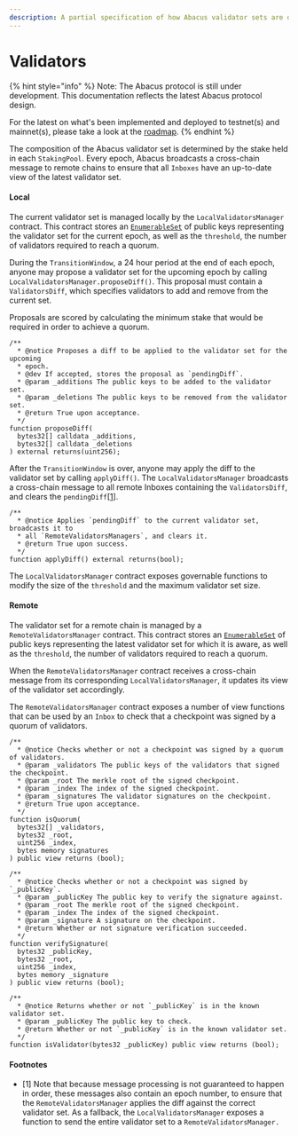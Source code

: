 ```yaml
---
description: A partial specification of how Abacus validator sets are determined
---
```


# Validators

{% hint style="info" %}
Note: The Abacus protocol is still under development. This documentation reflects the latest Abacus protocol design.

For the latest on what's been implemented and deployed to testnet(s) and mainnet(s), please take a look at the [roadmap](../../../resources/roadmap.md).
{% endhint %}

The composition of the Abacus validator set is determined by the stake held in each `StakingPool`. Every epoch, Abacus broadcasts a cross-chain message to remote chains to ensure that all `Inboxes` have an up-to-date view of the latest validator set.

#### Local

The current validator set is managed locally by the `LocalValidatorsManager` contract. This contract stores an [`EnumerableSet`](https://docs.openzeppelin.com/contracts/3.x/api/utils#EnumerableSet) of public keys representing the validator set for the current epoch, as well as the `threshold`, the number of validators required to reach a quorum.

During the `TransitionWindow`, a 24 hour period at the end of each epoch, anyone may propose a validator set for the upcoming epoch by calling `LocalValidatorsManager.proposeDiff()`. This proposal must contain a `ValidatorsDiff`, which specifies validators to add and remove from the current set.

Proposals are scored by calculating the minimum stake that would be required in order to achieve a quorum.&#x20;

```solidity
/**
  * @notice Proposes a diff to be applied to the validator set for the upcoming
  * epoch.
  * @dev If accepted, stores the proposal as `pendingDiff`.
  * @param _additions The public keys to be added to the validator set.
  * @param _deletions The public keys to be removed from the validator set.
  * @return True upon acceptance.
  */
function proposeDiff(
  bytes32[] calldata _additions,
  bytes32[] calldata _deletions
) external returns(uint256);
```

After the `TransitionWindow` is over, anyone may apply the diff to the validator set by calling `applyDiff()`. The `LocalValidatorsManager` broadcasts a cross-chain message to all remote Inboxes containing the `ValidatorsDiff`, and clears the `pendingDiff`\[[1](validators.md#footnotes)].

```solidity
/**
  * @notice Applies `pendingDiff` to the current validator set, broadcasts it to
  * all `RemoteValidatorsManagers`, and clears it.
  * @return True upon success.
  */
function applyDiff() external returns(bool);
```

The `LocalValidatorsManager` contract exposes governable functions to modify the size of the `threshold` and the maximum validator set size.

#### Remote

The validator set for a remote chain is managed by a `RemoteValidatorsManager` contract. This contract stores an [`EnumerableSet`](https://docs.openzeppelin.com/contracts/3.x/api/utils#EnumerableSet) of public keys representing the latest validator set for which it is aware, as well as the `threshold`, the number of validators required to reach a quorum.

When the `RemoteValidatorsManager` contract receives a cross-chain message from its corresponding `LocalValidatorsManager`, it updates its view of the validator set accordingly.

The `RemoteValidatorsManager` contract exposes a number of view functions that can be used by an `Inbox` to check that a checkpoint was signed by a quorum of validators.

```solidity
/**
  * @notice Checks whether or not a checkpoint was signed by a quorum of validators.
  * @param _validators The public keys of the validators that signed the checkpoint.
  * @param _root The merkle root of the signed checkpoint.
  * @param _index The index of the signed checkpoint.
  * @param _signatures The validator signatures on the checkpoint.
  * @return True upon acceptance.
  */
function isQuorum(
  bytes32[] _validators,
  bytes32 _root,
  uint256 _index,
  bytes memory signatures
) public view returns (bool);

/**
  * @notice Checks whether or not a checkpoint was signed by `_publicKey`.
  * @param _publicKey The public key to verify the signature against.
  * @param _root The merkle root of the signed checkpoint.
  * @param _index The index of the signed checkpoint.
  * @param _signature A signature on the checkpoint.
  * @return Whether or not signature verification succeeded.
  */
function verifySignature(
  bytes32 _publicKey,
  bytes32 _root,
  uint256 _index,
  bytes memory _signature
) public view returns (bool);

/**
  * @notice Returns whether or not `_publicKey` is in the known validator set.
  * @param _publicKey The public key to check.
  * @return Whether or not `_publicKey` is in the known validator set.
  */
function isValidator(bytes32 _publicKey) public view returns (bool);
```



#### Footnotes

* \[1] Note that because message processing is not guaranteed to happen in order, these messages also contain an epoch number, to ensure that the `RemoteValidatorsManager` applies the diff against the correct validator set. As a fallback, the `LocalValidatorsManager` exposes a function to send the entire validator set to a `RemoteValidatorsManager.`
